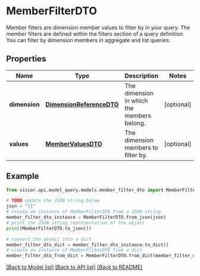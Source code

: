 # MemberFilterDTO

Member filters are dimension member values to filter by in your query. The member filters are  defined within the filters section of a query definition. You can filter by dimension members in  aggregate and list queries.

## Properties

Name | Type | Description | Notes
------------ | ------------- | ------------- | -------------
**dimension** | [**DimensionReferenceDTO**](DimensionReferenceDTO.md) | The dimension in which the members belong. | [optional] 
**values** | [**MemberValuesDTO**](MemberValuesDTO.md) | The dimension members to filter by. | [optional] 

## Example

```python
from visier.api.model_query.models.member_filter_dto import MemberFilterDTO

# TODO update the JSON string below
json = "{}"
# create an instance of MemberFilterDTO from a JSON string
member_filter_dto_instance = MemberFilterDTO.from_json(json)
# print the JSON string representation of the object
print(MemberFilterDTO.to_json())

# convert the object into a dict
member_filter_dto_dict = member_filter_dto_instance.to_dict()
# create an instance of MemberFilterDTO from a dict
member_filter_dto_from_dict = MemberFilterDTO.from_dict(member_filter_dto_dict)
```
[[Back to Model list]](../README.md#documentation-for-models) [[Back to API list]](../README.md#documentation-for-api-endpoints) [[Back to README]](../README.md)


